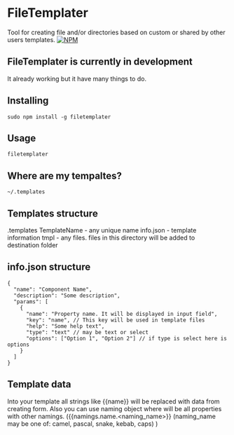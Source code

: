 # FileTemplater
Tool for creating file and/or directories based on custom or shared by other users templates.
[![NPM](https://nodei.co/npm/filetemplater.png)](https://nodei.co/npm/filetemplater/)

## FileTemplater is currently in development
It already working but it have many things to do.

## Installing
```
sudo npm install -g filetemplater
```

## Usage
```
filetemplater
```

## Where are my tempaltes?
```
~/.templates
```
## Templates structure
.templates
  TemplateName - any unique name
    info.json - template information
    tmpl - any files. files in this directory will be added to destination folder
    
## info.json structure
```
{
  "name": "Component Name",
  "description": "Some description",
  "params": [
    {
      "name": "Property name. It will be displayed in input field",
      "key": "name", // This key will be used in template files
      "help": "Some help text",
      "type": "text" // may be text or select
      "options": ["Option 1", "Option 2"] // if type is select here is options
    }
  ]
}
```
## Template data
Into your template all strings like {{name}} will be replaced with data from creating form. Also you can use naming object where will be all properties with other namings. ({{namings.name.<naming_name>}} (naming_name may be one of: camel, pascal, snake, kebab, caps) )
